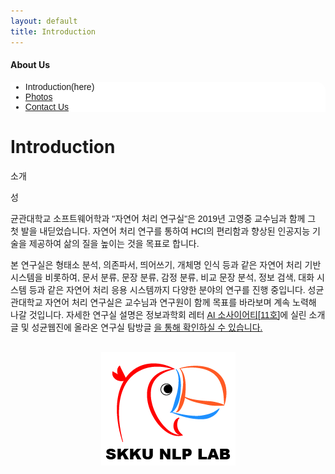 ```yaml
---
layout: default
title: Introduction
---
```


<style>
@import url(//fonts.googleapis.com/earlyaccess/jejugothic.css);
.jg{font-family: 'Jeju Gothic', sans-serif;}
</style>
 <h4>About Us</h4>
 <div class="linklink jg" style = "background-color:#ffffff;border-radius:0 15px">
          <ul class="posts-list">
            <li>Introduction(here)
            </li>
            <li class="post-link">
                <a class="post-title" href="https://nlplab-skku.github.io/AboutUs/Photos/">Photos</a>
            </li>
            <li class="post-link">
                <a class="post-title" href="https://nlplab-skku.github.io/AboutUs/ContactUs/">Contact Us</a>
            </li>
          </ul>
  </div>



<div class="post">
  <h1 class="pageTitle">Introduction</h1>	
  <p class="meta jg">소개</p>
  <p class="intro jg"><span class="dropcap">성</span>
	<p class="intro jg">균관대학교 소프트웨어학과 "자연어 처리 연구실"은 2019년 고영중 교수님과 함께 그 첫 발을 내딛었습니다. 자연어 처리 연구를 통하여 HCI의 편리함과 향상된 인공지능 기술을 제공하여 삶의 질을 높이는 것을 목표로 합니다. </p>
	<p class="jg">본 연구실은 형태소 분석, 의존파서, 띄어쓰기, 개체명 인식 등과 같은 자연어 처리 기반 시스템을 비롯하여, 문서 분류, 문장 분류, 감정 분류, 비교 문장 분석, 정보 검색, 대화 시스템 등과 같은 자연어 처리 응용 시스템까지 다양한 분야의 연구를 진행 중입니다. 성균관대학교 자연어 처리 연구실은 교수님과 연구원이 함께 목표를 바라보며 계속 노력해 나갈 것입니다. 
자세한 연구실 설명은 정보과학회 레터 <a href="/AboutUs/AIsociety_11.pdf">AI 소사이어티[11호]</a>에 실린 소개 글 및 성균웹진에 올라온 연구실 탐방글 <a href="https://webzine.skku.edu/skkuzine/section/culture03.do?articleNo=100150&article.offset=0&articleLimit=10">을 통해 확인하실 수 있습니다.
		<br><br>
		<div style="text-align : center;"><img class = "center" src = "/assets/img/연구실 로고/nlp_logo4.png"/></div>
	</p>
